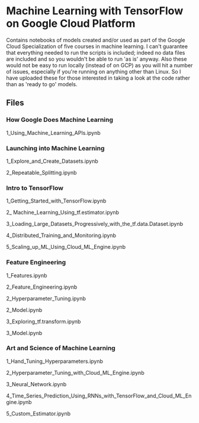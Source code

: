 # Machine Learning with TensorFlow on Google Cloud Platform

Contains notebooks of models created and/or used as part of the Google Cloud Specialization of five courses in machine learning.  I can't guarantee that everything needed to run the scripts is included; indeed no data files are included and so you wouldn't be able to run 'as is' anyway.  Also these would not be easy to run locally (instead of on GCP) as you will hit a number of issues, especially if you're running on anything other than Linux.  So I have uploaded these for those interested in taking a look at the code rather than as 'ready to go' models.

## Files

### How Google Does Machine Learning

1_Using_Machine_Learning_APIs.ipynb

### Launching into Machine Learning

1_Explore_and_Create_Datasets.ipynb

2_Repeatable_Splitting.ipynb

### Intro to TensorFlow

1_Getting_Started_with_TensorFlow.ipynb

2_ Machine_Learning_Using_tf.estimator.ipynb

3_Loading_Large_Datasets_Progressively_with_the_tf.data.Dataset.ipynb

4_Distributed_Training_and_Monitoring.ipynb

5_Scaling_up_ML_Using_Cloud_ML_Engine.ipynb

### Feature Engineering

1_Features.ipynb

2_Feature_Engineering.ipynb

2_Hyperparameter_Tuning.ipynb

2_Model.ipynb

3_Exploring_tf.transform.ipynb

3_Model.ipynb

### Art and Science of Machine Learning

1_Hand_Tuning_Hyperparameters.ipynb

2_Hyperparameter_Tuning_with_Cloud_ML_Engine.ipynb

3_Neural_Network.ipynb

4_Time_Series_Prediction_Using_RNNs_with_TensorFlow_and_Cloud_ML_Engine.ipynb

5_Custom_Estimator.ipynb
